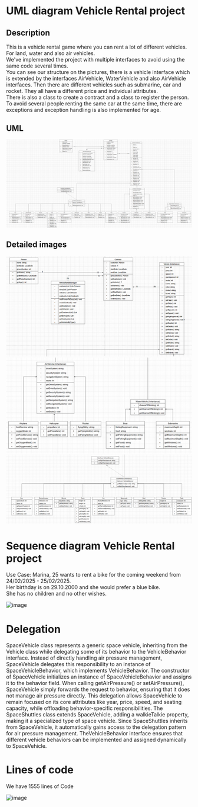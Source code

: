 # UML diagram Vehicle Rental project

## Description
This is a vehicle rental game where you can rent a lot of different vehicles. <br>
For land, water and also air vehicles. <br>
We've implemented the project with multiple interfaces to avoid using the same code several times.<br>
You can see our structure on the pictures, there is a vehicle interface which is extended by the interfaces AirVehicle, WaterVehicle
and also AirVehicle interfaces. Then there are different vehicles such as submarine, car and rocket.
They all have a different price and individual attributes. <br>
There is also a class to create a contract and a class to register the person. To avoid several people renting the same car at the
same time, there are exceptions and exception handling is also implemented for age.

## UML
![img.png](img.png)

## Detailed images
![img_2.png](img_2.png)
![img_3.png](img_3.png)
![img_4.png](img_4.png)


# Sequence diagram Vehicle Rental project
Use Case:
Marina, 25 wants to rent a bike for the coming weekend from 24/02/2025 - 25/02/2025. <br>
Her birthday is on 29.10.2000 and she would prefer a blue bike. <br>
She has no children and no other wishes. <br>

![image](https://github.com/user-attachments/assets/022e6a2b-a6bd-474a-8d66-012930ff1ca8)

# Delegation
SpaceVehicle class represents a generic space vehicle, inheriting from the Vehicle class while delegating some of its behavior to the VehicleBehavior interface.
Instead of directly handling air pressure management, SpaceVehicle delegates this responsibility to an instance of SpaceVehicleBehavior, which implements VehicleBehavior.
The constructor of SpaceVehicle initializes an instance of SpaceVehicleBehavior and assigns it to the behavior field.
When calling getAirPressure() or setAirPressure(), SpaceVehicle simply forwards the request to behavior, ensuring that it does not manage air pressure directly.
This delegation allows SpaceVehicle to remain focused on its core attributes like year, price, speed, and seating capacity, while offloading behavior-specific responsibilities.
The SpaceShuttles class extends SpaceVehicle, adding a walkieTalkie property, making it a specialized type of space vehicle.
Since SpaceShuttles inherits from SpaceVehicle, it automatically gains access to the delegation pattern for air pressure management.
TheVehicleBehavior interface ensures that different vehicle behaviors can be implemented and assigned dynamically to SpaceVehicle.

# Lines of code

<p> We have 1555 lines of Code</p>

![image](https://github.com/user-attachments/assets/24a893a7-f0cc-4df8-aa2e-0e28fb93da72)
